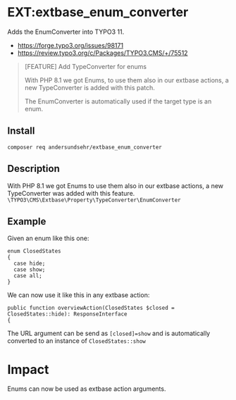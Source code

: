 # EXT:extbase_enum_converter

Adds the EnumConverter into TYPO3 11.
- https://forge.typo3.org/issues/98171
- https://review.typo3.org/c/Packages/TYPO3.CMS/+/75512

> [FEATURE] Add TypeConverter for enums
> 
> With PHP 8.1 we got Enums, to use them also in our extbase actions,
> a new TypeConverter is added with this patch.
>
> The EnumConverter is automatically used if the target type is an enum.

## Install

`composer req andersundsehr/extbase_enum_converter`

## Description

With PHP 8.1 we got Enums to use them also in our extbase actions,
a new TypeConverter was added with this feature. `\TYPO3\CMS\Extbase\Property\TypeConverter\EnumConverter`



## Example

Given an enum like this one:

````
enum ClosedStates
{
  case hide;
  case show;
  case all;
}
````

We can now use it like this in any extbase action:


````
public function overviewAction(ClosedStates $closed = ClosedStates::hide): ResponseInterface
{
````

The URL argument can be send as `[closed]=show` and is automatically converted to an instance of `ClosedStates::show`


Impact
======

Enums can now be used as extbase action arguments.
